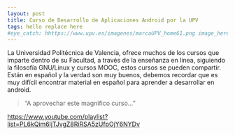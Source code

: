 ```yaml
---
layout: post
title: Curso de Desarrollo de Aplicaciones Android por la UPV
tags: hello replace here
#eye_catch: hhttps://www.upv.es/imagenes/marcaUPV_home61.png image_here!
---
```


La Universidad Politécnica de Valencia, ofrece muchos de los cursos que imparte dentro de su Facultad,
a través de la enseñanza en linea, siguiendo la filosofía GNU/Linux y cursos MOOC,
estos cursos se pueden compartir. Están en español y la verdad son muy buenos,
debemos recordar que es muy difícil encontrar material en español para aprender a desarrollar en android.

> “A aprovechar este magnifico curso…”


https://www.youtube.com/playlist?list=PL6kQim6ljTJvgZ8RiRSA5zUfpOjY6NYDv

